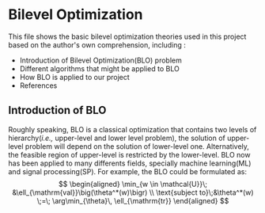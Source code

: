 # Bilevel Optimization

This file shows the basic bilevel optimization theories used in this project based on the author's own comprehension, including :
- Introduction of Bilevel Optimization(BLO) problem
- Different algorithms that might be applied to BLO
- How BLO is applied to our project
- References


## Introduction of BLO
Roughly speaking, BLO is a classical optimization that contains two levels of hierarchy(_i.e.,_ upper-level and lower level problem), the solution of upper-level problem will depend on the solution of lower-level one. Alternatively, the feasible region of upper-level is restricted by the lower-level.
BLO now has been applied to many differents fields, specially machine learning(ML) and signal processing(SP). For example, the BLO could be formulated as:
$$
\begin{aligned}
\min_{w \in \mathcal{U}}\; &\ell_{\mathrm{val}}\big(\theta^*(w)\bigr) \\
\text{subject to}\;&\theta^*(w) \;=\; \arg\min_{\theta}\, \ell_{\mathrm{tr}}
\end{aligned}
$$







